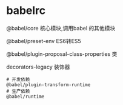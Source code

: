# babelrc

@babel/core 核心模块,调用babel 的其他模块

@babel/preset-env ES6转ES5

@babel/plugin-proposal-class-properties  类

decorators-legacy 装饰器

```
# 开发依赖
@babel/plugin-transform-runtime
# 生产依赖
@babel/runtime
```


